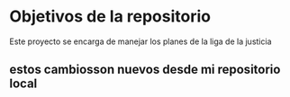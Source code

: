 # Objetivos de la repositorio

Este proyecto se encarga de manejar los planes de la liga de la justicia


## estos cambiosson nuevos desde mi repositorio local
